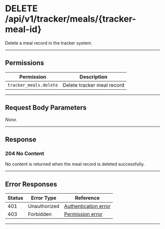 # DELETE /api/v1/tracker/meals/{tracker-meal-id}

Delete a meal record in the tracker system.


---

## Permissions
| Permission                   | Description                      |
|------------------------------|----------------------------------|
| `tracker_meals.delete`       | Delete tracker meal record       |

---

## Request Body Parameters
_None._

---

## Response

### 204 No Content
No content is returned when the meal record is deleted successfully.

---

## Error Responses
| Status | Error Type         | Reference                                                      |
|--------|--------------------|----------------------------------------------------------------|
| 401    | Unauthorized       | [Authentication error](../../_globals/authentication-errors.md) |
| 403    | Forbidden          | [Permission error](../../_globals/permission-errors.md)         |

---
